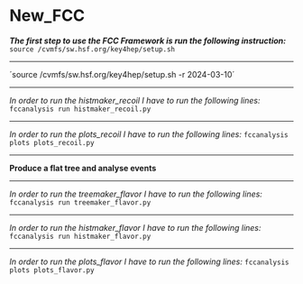 # New_FCC
**_The first step to use the FCC Framework is run the following instruction:_**
 `source /cvmfs/sw.hsf.org/key4hep/setup.sh`
 _________________
 ´source /cvmfs/sw.hsf.org/key4hep/setup.sh -r 2024-03-10´
 ___
_In order to run the histmaker_recoil I have to run the following lines:_
`fccanalysis run histmaker_recoil.py`
___
_In order to run the plots_recoil I have to run the following lines:_
`fccanalysis plots plots_recoil.py`
___
**Produce a flat tree and analyse events**
___
_In order to run the treemaker_flavor I have to run the following lines:_
`fccanalysis run treemaker_flavor.py`
___
_In order to run the histmaker_flavor I have to run the following lines:_
`fccanalysis run histmaker_flavor.py`
___
_In order to run the plots_flavor I have to run the following lines:_
`fccanalysis plots plots_flavor.py`
